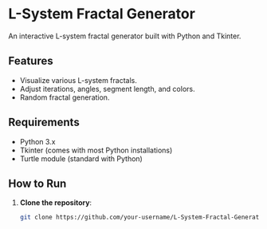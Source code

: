 # L-System Fractal Generator

An interactive L-system fractal generator built with Python and Tkinter.

## Features

- Visualize various L-system fractals.
- Adjust iterations, angles, segment length, and colors.
- Random fractal generation.

## Requirements

- Python 3.x
- Tkinter (comes with most Python installations)
- Turtle module (standard with Python)

## How to Run

1. **Clone the repository**:

   ```bash
   git clone https://github.com/your-username/L-System-Fractal-Generator.git
